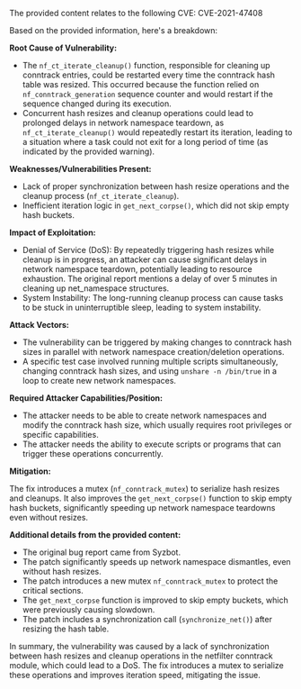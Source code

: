 The provided content relates to the following CVE: CVE-2021-47408

Based on the provided information, here's a breakdown:

**Root Cause of Vulnerability:**

- The `nf_ct_iterate_cleanup()` function, responsible for cleaning up conntrack entries, could be restarted every time the conntrack hash table was resized. This occurred because the function relied on `nf_conntrack_generation` sequence counter and would restart if the sequence changed during its execution.
- Concurrent hash resizes and cleanup operations could lead to prolonged delays in network namespace teardown, as `nf_ct_iterate_cleanup()` would repeatedly restart its iteration, leading to a situation where a task could not exit for a long period of time (as indicated by the provided warning).

**Weaknesses/Vulnerabilities Present:**

- Lack of proper synchronization between hash resize operations and the cleanup process (`nf_ct_iterate_cleanup`).
- Inefficient iteration logic in `get_next_corpse()`, which did not skip empty hash buckets.

**Impact of Exploitation:**

- Denial of Service (DoS): By repeatedly triggering hash resizes while cleanup is in progress, an attacker can cause significant delays in network namespace teardown, potentially leading to resource exhaustion. The original report mentions a delay of over 5 minutes in cleaning up net_namespace structures.
- System Instability: The long-running cleanup process can cause tasks to be stuck in uninterruptible sleep, leading to system instability.

**Attack Vectors:**

- The vulnerability can be triggered by making changes to conntrack hash sizes in parallel with network namespace creation/deletion operations.
- A specific test case involved running multiple scripts simultaneously, changing conntrack hash sizes, and using `unshare -n /bin/true` in a loop to create new network namespaces.

**Required Attacker Capabilities/Position:**

- The attacker needs to be able to create network namespaces and modify the conntrack hash size, which usually requires root privileges or specific capabilities.
- The attacker needs the ability to execute scripts or programs that can trigger these operations concurrently.

**Mitigation:**

The fix introduces a mutex (`nf_conntrack_mutex`) to serialize hash resizes and cleanups. It also improves the `get_next_corpse()` function to skip empty hash buckets, significantly speeding up network namespace teardowns even without resizes.

**Additional details from the provided content:**

- The original bug report came from Syzbot.
- The patch significantly speeds up network namespace dismantles, even without hash resizes.
- The patch introduces a new mutex `nf_conntrack_mutex` to protect the critical sections.
- The `get_next_corpse` function is improved to skip empty buckets, which were previously causing slowdown.
- The patch includes a synchronization call (`synchronize_net()`) after resizing the hash table.

In summary, the vulnerability was caused by a lack of synchronization between hash resizes and cleanup operations in the netfilter conntrack module, which could lead to a DoS. The fix introduces a mutex to serialize these operations and improves iteration speed, mitigating the issue.
